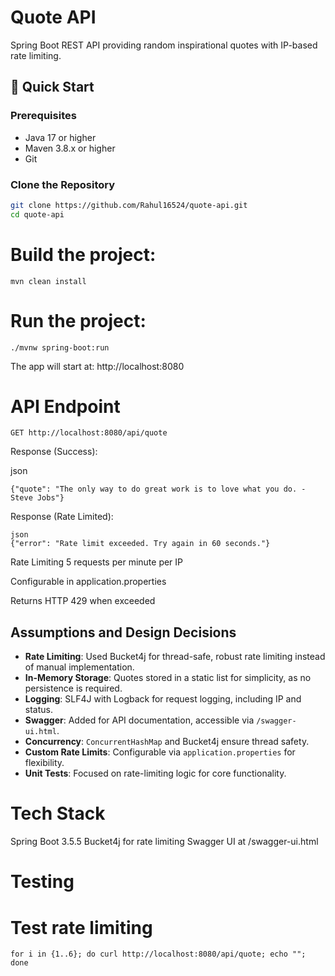 # Quote API

Spring Boot REST API providing random inspirational quotes with IP-based rate limiting.

## 🚀 Quick Start

### Prerequisites
- Java 17 or higher
- Maven 3.8.x or higher
- Git

### Clone the Repository
```bash
git clone https://github.com/Rahul16524/quote-api.git
cd quote-api
   ```
# Build the project:
```
mvn clean install 
```


# Run the project:
```
./mvnw spring-boot:run
```
The app will start at: http://localhost:8080

# API Endpoint
```
GET http://localhost:8080/api/quote
```

Response (Success):

json

```
{"quote": "The only way to do great work is to love what you do. - Steve Jobs"}
```

Response (Rate Limited):

```
json
{"error": "Rate limit exceeded. Try again in 60 seconds."}
```

Rate Limiting
5 requests per minute per IP

Configurable in application.properties

Returns HTTP 429 when exceeded

## Assumptions and Design Decisions

- **Rate Limiting**: Used Bucket4j for thread-safe, robust rate limiting instead of manual implementation.
- **In-Memory Storage**: Quotes stored in a static list for simplicity, as no persistence is required.
- **Logging**: SLF4J with Logback for request logging, including IP and status.
- **Swagger**: Added for API documentation, accessible via `/swagger-ui.html`.
- **Concurrency**: `ConcurrentHashMap` and Bucket4j ensure thread safety.
- **Custom Rate Limits**: Configurable via `application.properties` for flexibility.
- **Unit Tests**: Focused on rate-limiting logic for core functionality.
# Tech Stack
Spring Boot 3.5.5
Bucket4j for rate limiting
Swagger UI at /swagger-ui.html

# Testing
# Test rate limiting
```
for i in {1..6}; do curl http://localhost:8080/api/quote; echo ""; done
```
